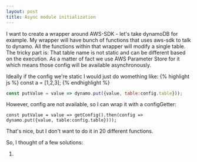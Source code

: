 ```yaml
---
layout: post
title: Async module initialization
---
```


I want to create a wrapper around AWS-SDK - let's take dynamoDB for example.
My wrapper will have bunch of functions that uses aws-sdk to talk to dynamo. 
All the functions within that wrapper will modify a single table. The tricky part is: That table name is not static and can be different based on the execution. As a matter of fact we use AWS Parameter Store for it which means those config will be available asynchronously.

Ideally if the config we're static I would just do womething like:
{% highlight js %}
const a = [1,2,3];
{% endhighlight %}

```js
const putValue = value => dynamo.put({value, table:config.table}));
```

However, config are not available, so I can wrap it with a configGetter:
```
const putValue = value => getConfig().then(config => dynamo.put({value, table:config.table})));
```

That's nice, but I don't want to do it in 20 different functions.

So, I thought of a few solutions:

1. 
